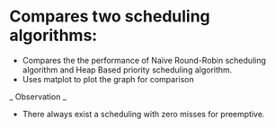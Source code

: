 Compares two scheduling algorithms:
====================

* Compares the the performance of Naïve Round-Robin scheduling algorithm and Heap Based priority scheduling algorithm.
* Uses matplot to plot the graph for comparison

_ Observation _
* There always exist a scheduling with zero misses for preemptive.
